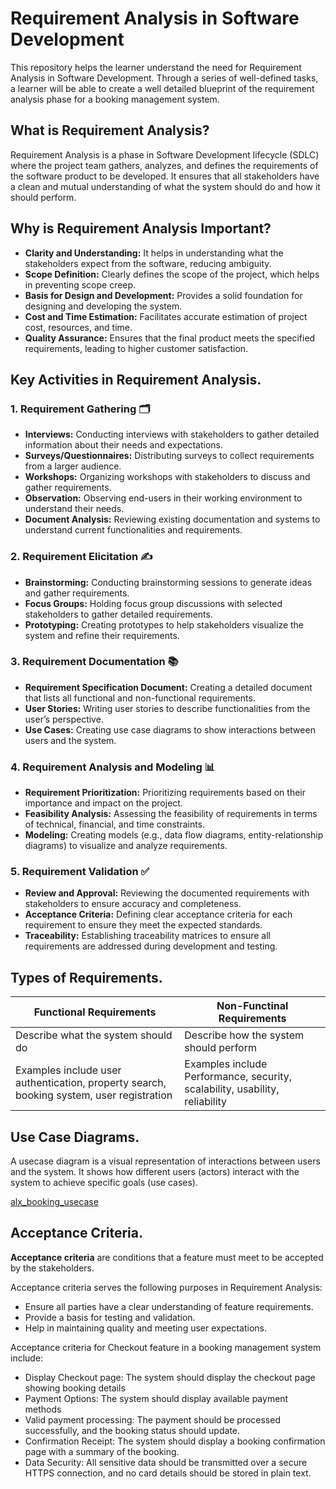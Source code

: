 # Requirement Analysis in Software Development


This repository helps the learner understand the need for Requirement Analysis in Software Development. Through a series of well-defined tasks, a learner will be able to create a well detailed blueprint of the requirement analysis phase for a booking management system.


## What is Requirement Analysis?

Requirement Analysis is a phase in Software Development lifecycle (SDLC) where the project team gathers, analyzes, and defines the requirements of the software product to be developed. It ensures that all stakeholders have a clean and mutual understanding of what the system should do and how it should perform.

## Why is Requirement Analysis Important?

- __Clarity and Understanding:__ It helps in understanding what the stakeholders expect from the software, reducing ambiguity.
- __Scope Definition:__ Clearly defines the scope of the project, which helps in preventing scope creep.
- __Basis for Design and Development:__ Provides a solid foundation for designing and developing the system.
- __Cost and Time Estimation:__ Facilitates accurate estimation of project cost, resources, and time.
- __Quality Assurance:__ Ensures that the final product meets the specified requirements, leading to higher customer satisfaction.

## Key Activities in Requirement Analysis.

### 1. Requirement Gathering 🗂️
- __Interviews:__ Conducting interviews with stakeholders to gather detailed information about their needs and expectations.
- __Surveys/Questionnaires:__ Distributing surveys to collect requirements from a larger audience.
- __Workshops:__ Organizing workshops with stakeholders to discuss and gather requirements.
- __Observation:__ Observing end-users in their working environment to understand their needs.
- __Document Analysis:__ Reviewing existing documentation and systems to understand current functionalities and requirements.
### 2. Requirement Elicitation ✍️
- __Brainstorming:__ Conducting brainstorming sessions to generate ideas and gather requirements.
- __Focus Groups:__ Holding focus group discussions with selected stakeholders to gather detailed requirements.
- __Prototyping:__ Creating prototypes to help stakeholders visualize the system and refine their requirements.
### 3. Requirement Documentation 📚
- __Requirement Specification Document:__ Creating a detailed document that lists all functional and non-functional requirements.
- __User Stories:__ Writing user stories to describe functionalities from the user’s perspective.
- __Use Cases:__ Creating use case diagrams to show interactions between users and the system.
### 4. Requirement Analysis and Modeling 📊
- __Requirement Prioritization:__ Prioritizing requirements based on their importance and impact on the project.
- __Feasibility Analysis:__ Assessing the feasibility of requirements in terms of technical, financial, and time constraints.
- __Modeling:__ Creating models (e.g., data flow diagrams, entity-relationship diagrams) to visualize and analyze requirements.
### 5. Requirement Validation ✅
- __Review and Approval:__ Reviewing the documented requirements with stakeholders to ensure accuracy and completeness.
- __Acceptance Criteria:__ Defining clear acceptance criteria for each requirement to ensure they meet the expected standards.
- __Traceability:__ Establishing traceability matrices to ensure all requirements are addressed during development and testing.

## Types of Requirements.

| **Functional Requirements** | **Non-Functinal Requirements**|
|-----------------------------|-----------------------------------|
| Describe what the system should do | Describe how the system should perform |
| Examples include user authentication, property search, booking system, user registration | Examples include Performance, security, scalability, usability, reliability |


## Use Case Diagrams.
A usecase diagram is a visual representation of interactions between users and the system.
It shows how different users (actors) interact with the system to achieve specific goals (use cases).

[alx_booking_usecase](./alx-booking-uc.png)

## Acceptance Criteria.

**Acceptance criteria** are conditions that a feature must meet to be accepted by the stakeholders.

Acceptance criteria serves the following purposes in Requirement Analysis:
- Ensure all parties have a clear understanding of feature requirements.
- Provide a basis for testing and validation.
- Help in maintaining quality and meeting user expectations.

Acceptance criteria for Checkout feature in a booking management system include:
- Display Checkout page: The system should display the checkout page showing booking details
- Payment Options: The system should display available payment methods
- Valid payment processing: The payment should be processed successfully, and the booking status should update.
- Confirmation Receipt: The system should display a booking confirmation page with a summary of the booking.
- Data Security: All sensitive data should be transmitted over a secure HTTPS connection, and no card details should be stored in plain text.
